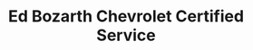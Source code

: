 ---
title: "Ed Bozarth Chevrolet Certified Service"
url: /aurora/ed-bozarth-chevrolet-certified-service/
shop: car repair
---